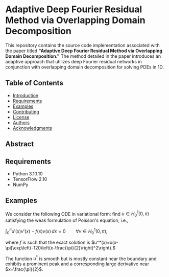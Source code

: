 # Adaptive Deep Fourier Residual Method via Overlapping Domain Decomposition

This repository contains the source code implementation associated with the paper titled **"Adaptive Deep Fourier Residual Method via Overlapping Domain Decomposition."** The method detailed in the paper introduces an adaptive approach that utilizes deep Fourier residual networks in conjunction with overlapping domain decomposition for solving PDEs in 1D. 

## Table of Contents

- [Introduction](#introduction)
- [Requirements](#requirements)
- [Examples](#examples)
- [Contributing](#contributing)
- [License](#license)
- [Authors](#authors)
- [Acknowledgments](#acknowledgments)

## Abstract


## Requirements

- Python 3.10.10
- TensorFlow 2.10
- NumPy

## Examples

We consider the following ODE in variational form: find $u\in H^1_0(0,\pi)$ satisfying the weak formulation of Poisson's equation, i.e., 

$\int_0^\pi u'(x)v'(x)-f(x)v(x)\,dx = 0 \qquad \forall v\in H^1_0(0,\pi),$

where $f$ is such that the exact solution is
$u^*(x)=x(x-\pi)\exp\left(-120\left(x-\frac{\pi}{2}\right)^2\right).$

The function $u^*$ is smooth but is mostly constant near the boundary and exhibits a prominent peak and a corresponding large derivative near $x=\frac{\pi}{2}$. 
